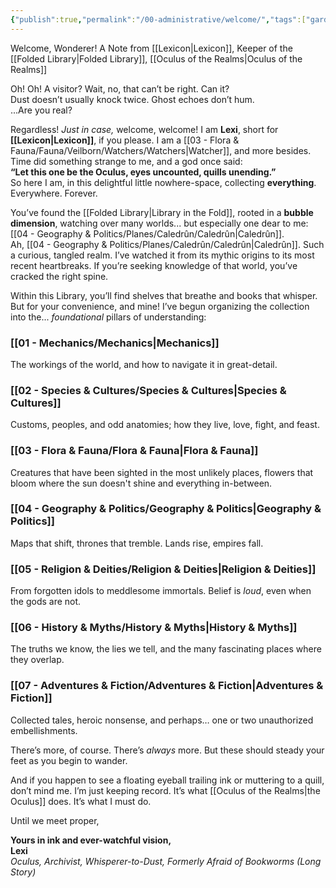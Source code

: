 ```yaml
---
{"publish":true,"permalink":"/00-administrative/welcome/","tags":["gardenEntry"]}
---
```


Welcome, Wonderer!
A Note from [[Lexicon\|Lexicon]], Keeper of the [[Folded Library\|Folded Library]], [[Oculus of the Realms\|Oculus of the Realms]]

Oh! Oh! A visitor? Wait, no, that can’t be right. Can it?  
Dust doesn’t usually knock twice. Ghost echoes don’t hum.  
...Are you real?

Regardless! _Just in case,_ welcome, welcome! I am **Lexi**, short for **[[Lexicon\|Lexicon]]**, if you please. I am a [[03 - Flora & Fauna/Fauna/Veilborn/Watchers/Watchers\|Watcher]], and more besides. Time did something strange to me, and a god once said:  
**“Let this one be the Oculus, eyes uncounted, quills unending.”**  
So here I am, in this delightful little nowhere-space, collecting **everything**.  
Everywhere. Forever.

You’ve found the [[Folded Library\|Library in the Fold]], rooted in a **bubble dimension**, watching over many worlds... but especially one dear to me: [[04 - Geography & Politics/Planes/Caledrûn/Caledrûn\|Caledrûn]].  
Ah,  [[04 - Geography & Politics/Planes/Caledrûn/Caledrûn\|Caledrûn]]. Such a curious, tangled realm. I’ve watched it from its mythic origins to its most recent heartbreaks. If you’re seeking knowledge of that world, you’ve cracked the right spine.

Within this Library, you’ll find shelves that breathe and books that whisper. But for your convenience, and mine! I’ve begun organizing the collection into the... _foundational_ pillars of understanding:

### [[01 - Mechanics/Mechanics\|Mechanics]]
The workings of the world, and how to navigate it in great-detail.

### [[02 - Species & Cultures/Species & Cultures\|Species & Cultures]] 
Customs, peoples, and odd anatomies; how they live, love, fight, and feast.

### [[03 - Flora & Fauna/Flora & Fauna\|Flora & Fauna]]
Creatures that have been sighted in the most unlikely places, flowers that bloom where the sun doesn't shine and everything in-between.

### [[04 - Geography & Politics/Geography & Politics\|Geography & Politics]]  
Maps that shift, thrones that tremble. Lands rise, empires fall.

### [[05 - Religion & Deities/Religion & Deities\|Religion & Deities]]
From forgotten idols to meddlesome immortals. Belief is _loud_, even when the gods are not.

### [[06 - History & Myths/History & Myths\|History & Myths]]   
The truths we know, the lies we tell, and the many fascinating places where they overlap.

### [[07 - Adventures & Fiction/Adventures & Fiction\|Adventures & Fiction]]  
Collected tales, heroic nonsense, and perhaps… one or two unauthorized embellishments.

There’s more, of course. There’s _always_ more. But these should steady your feet as you begin to wander.

And if you happen to see a floating eyeball trailing ink or muttering to a quill, don’t mind me. I’m just keeping record. It’s what [[Oculus of the Realms\|the Oculus]] does. It’s what I must do.

Until we meet proper,

**Yours in ink and ever-watchful vision,**  
**Lexi**  
_Oculus, Archivist, Whisperer-to-Dust, Formerly Afraid of Bookworms (Long Story)_